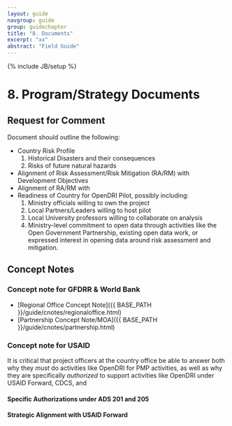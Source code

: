 ```yaml
---
layout: guide
navgroup: guide
group: guidechapter
title: "8. Documents"
excerpt: "xx"
abstract: "Field Guide"
---
```

{% include JB/setup %}

# 8. Program/Strategy Documents

## Request for Comment
Document should outline the following:

* Country Risk Profile
	1. Historical Disasters and their consequences
	2. Risks of future natural hazards
* Alignment of Risk Assessment/Risk Mitigation (RA/RM) with Development Objectives
* Alignment of RA/RM with 
* Readiness of Country for OpenDRI Pilot, possibly including:
	1. Ministry officials willing to own the project
	2. Local Partners/Leaders willing to host pilot
	3. Local University professors willing to collaborate on analysis
	4. Ministry-level commitment to open data through activities like the Open Government Partnership, existing open data work, or expressed interest in opening data around risk assessment and mitigation.

## Concept Notes

### Concept note for GFDRR &amp; World Bank
* [Regional Office Concept Note]({{ BASE_PATH }}/guide/cnotes/regionaloffice.html)
* [Partnership Concept Note/MOA]({{ BASE_PATH }}/guide/cnotes/partnership.html)

### Concept note for USAID
It is critical that project officers at the country office be able to answer both why they *must* do activities like OpenDRI for PMP activities, as well as why they are specifically *authorized* to support activities like OpenDRI under USAID Forward, CDCS, and 

#### Specific Authorizations under ADS 201 and 205
#### Strategic Alignment with USAID Forward


